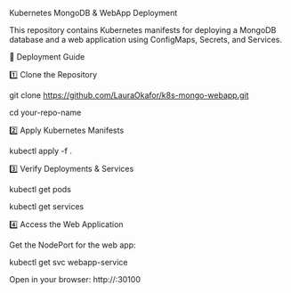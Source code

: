 Kubernetes MongoDB & WebApp Deployment

This repository contains Kubernetes manifests for deploying a MongoDB database and a web application using ConfigMaps, Secrets, and Services.

🚀 Deployment Guide

1️⃣ Clone the Repository

git clone https://github.com/LauraOkafor/k8s-mongo-webapp.git

cd your-repo-name

2️⃣ Apply Kubernetes Manifests

kubectl apply -f .

3️⃣ Verify Deployments & Services

kubectl get pods

kubectl get services

4️⃣ Access the Web Application

Get the NodePort for the web app:

kubectl get svc webapp-service

Open in your browser:
http://:30100

